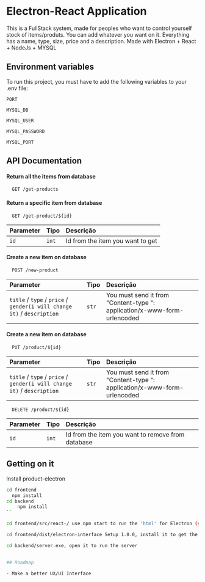 
# Electron-React Application

This is a FullStack system, made for peoples who want to control yourself stock of items/produts. You can add whatever you want on it. Everything has a name, type, size, price and a description. Made with Electron + React + NodeJs + MYSQL

## Environment variables

To run this project, you must have to add the following variables to your .env file: 
    

`PORT`

`MYSQL_DB`

`MYSQL_USER`

`MYSQL_PASSWORD`

`MYSQL_PORT`


## API Documentation

#### Return all the items from database

```http
  GET /get-products

```

#### Return a specific item from database

```http
  GET /get-product/${id}
```

| Parameter   | Tipo       | Descrição                                   |
| :---------- | :--------- | :------------------------------------------ |
| `id`      | `int` | Id from the item you want to get |


#### Create a new item on database

```http
  POST /new-product

```
| Parameter   | Tipo       | Descrição                                   |
| :---------- | :--------- | :------------------------------------------ |
| `title` / `type` / `price` / `gender(i will change it)` / `description`  | `str` | You must send it from "Content-type ": application/x-www-form-urlencoded
    

#### Create a new item on database

```http
  PUT /product/${id}

```

| Parameter   | Tipo       | Descrição                                   |
| :---------- | :--------- | :------------------------------------------ |
| `title` / `type` / `price` / `gender(i will change it)` / `description`  | `str` | You must send it from "Content-type ": application/x-www-form-urlencoded

```http
  DELETE /product/${id}

```

| Parameter   | Tipo       | Descrição                                   |
| :---------- | :--------- | :------------------------------------------ |
| `id`      | `int` | Id from the item you want to remove from database |


    


## Getting on it

Install product-electron

```bash
cd frontend
  npm install
cd backend
    npm install
``

cd frontend/src/react-/ use npm start to run the 'html' for Electron (you need to do that before inicializate the electron interface) // You can also deploy the react to have a better experience

cd frontend/dist/electron-interface Setup 1.0.0, install it to get the Electron App interface

cd backend/server.exe, open it to run the server

    
## Roadmap

- Make a better UX/UI Interface






